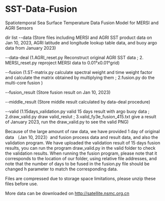 # SST-Data-Fusion
Spatiotemporal Sea Surface Temperature Data Fusion Model for MERSI and AGRI Sensors


dir list
--data (Store files including MERSI and AGRI SST product data on Jan 10, 2023, AGRI latitude and longitude lookup table data, and buoy argo data from January 2023)

--data-deal (1.AGRI_reset.py Reconstruct original AGRI SST data ; 2. MERSI_reset.py reproject MERSI data to 0.01°x0.01°grid)

--fusion (1.ST-matrix.py calculate spectral weight and time weight factor and calculate the matrix obtained by multiplying them ; 2.fusion.py do the multi-core fusion  )

--fusion_result (Store fusion result on Jan 10, 2023)

--middle_result (Store middle result calculated by data-deal procedure)

--valid (1.15days_validation.py valid 15 days result with argo buoy data ; 2.draw_valid.py  draw valid_reslut ; 3.valid_fy3e_fusion_415.txt give a result of January 2023, run the draw_valid.py to see the valid PNG)

Because of the large amount of raw data, we have provided 1 day of original data （Jan 10, 2023）and fusion process data and result data, and also the validation program. 
We have uploaded the validation result of 15 days fusion results, you can run the program draw_valid.py in the valid folder to check the validation results.
When running the fusion program, please note that it corresponds to the location of our folder, using relative file addresses, and note that the number of days to be fused in the fusion.py file should be changed h parameter to match the corresponding data.

Files are compressed due to storage space limitations, please unzip these files before use.

More data can be downloaded on http://satellite.nsmc.org.cn
